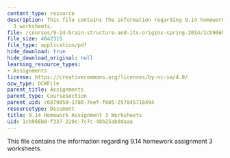 ```yaml
---
content_type: resource
description: This file contains the information regarding 9.14 homework assignment
  3 worksheets.
file: /courses/9-14-brain-structure-and-its-origins-spring-2014/1cb966b0f337229c7c7c48b25ab9daaa_MIT9_14S14_HW3WorkSheets.pdf
file_size: 4042315
file_type: application/pdf
hide_download: true
hide_download_original: null
learning_resource_types:
- Assignments
license: https://creativecommons.org/licenses/by-nc-sa/4.0/
ocw_type: OCWFile
parent_title: Assignments
parent_type: CourseSection
parent_uid: c687985d-1788-7eef-f005-257845718494
resourcetype: Document
title: 9.14 Homework Assignment 3 Worksheets
uid: 1cb966b0-f337-229c-7c7c-48b25ab9daaa
---
```

This file contains the information regarding 9.14 homework assignment 3 worksheets.